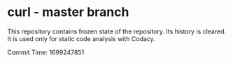 # curl - master branch

This repository contains frozen state of the repository.
Its history is cleared. It is used only for static code
analysis with Codacy.

Commit Time: 1699247851